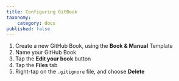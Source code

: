 ```yaml
---
title: Configuring GitBook
taxonomy:
    category: docs
published: false
---
```


1. Create a new GitHub Book, using the **Book & Manual** Template
2. Name your GitHub Book
3. Tap the **Edit your book** button
4. Tap the **Files** tab
5. Right-tap on the `.gitignore` file, and choose **Delete**
